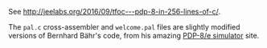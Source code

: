 See <http://jeelabs.org/2016/09/tfoc---pdp-8-in-256-lines-of-c/>.

The `pal.c` cross-assembler and `welcome.pal` files are slightly modified  
versions of Bernhard Bähr's code, from his amazing [PDP-8/e simulator][BB] site.

[BB]: http://www.bernhard-baehr.de/pdp8e/pdp8e.html

